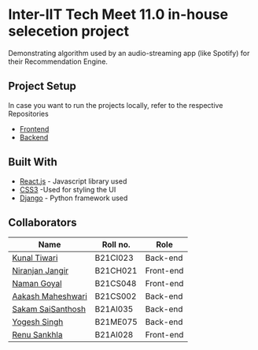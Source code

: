 # Inter-IIT Tech Meet 11.0 in-house selecetion project

Demonstrating algorithm used by an audio-streaming app (like Spotify) for their Recommendation Engine.

## Project Setup
In case you want to run the projects locally, refer to the respective Repositories 
- [Frontend](https://github.com/kunal-iitj/Inter-IIT-Project/blob/main/frontend/README.md)
- [Backend](https://github.com/kunal-iitj/Inter-IIT-Project/blob/main/backend/README.md)


## Built With

* [React.js](https://reactjs.org/) - Javascript library used
* [CSS3](https://developer.mozilla.org/en-US/docs/Web/CSS) -Used for styling the UI
* [Django](https://www.djangoproject.com/) - Python framework used

## Collaborators
|Name|Roll no.|Role|
|--|--|--|
|[Kunal Tiwari](https://github.com/kunal-iitj)| B21CI023 |Back-end|
|[Niranjan Jangir](https://github.com/whennijcodes)|B21CH021|Front-end|
|[Naman Goyal](https://github.com/naman280104)|B21CS048|Front-end|
|[Aakash Maheshwari](https://github.com/AM-78)|B21CS002|Back-end|
|[Sakam SaiSanthosh](https://github.com/sss2482)|B21AI035|Back-end|
|[Yogesh Singh ](https://github.com/yogeshsingh-11)|B21ME075|Back-end|
|[Renu Sankhla ](https://github.com/sankhla2)|B21AI028|Front-end|
